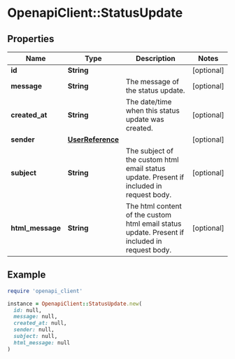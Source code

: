 # OpenapiClient::StatusUpdate

## Properties

| Name | Type | Description | Notes |
| ---- | ---- | ----------- | ----- |
| **id** | **String** |  | [optional] |
| **message** | **String** | The message of the status update. | [optional] |
| **created_at** | **String** | The date/time when this status update was created. | [optional] |
| **sender** | [**UserReference**](UserReference.md) |  | [optional] |
| **subject** | **String** | The subject of the custom html email status update. Present if included in request body. | [optional] |
| **html_message** | **String** | The html content of the custom html email status update. Present if included in request body. | [optional] |

## Example

```ruby
require 'openapi_client'

instance = OpenapiClient::StatusUpdate.new(
  id: null,
  message: null,
  created_at: null,
  sender: null,
  subject: null,
  html_message: null
)
```

